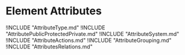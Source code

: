 # Element Attributes

!INCLUDE "AttributeType.md"
!INCLUDE "AttributePublicProtectedPrivate.md"
!INCLUDE "AttributeSystem.md"
!INCLUDE "AttributeActions.md"
!INCLUDE "AttributeGrouping.md"
!INCLUDE "AttributesRelations.md"
